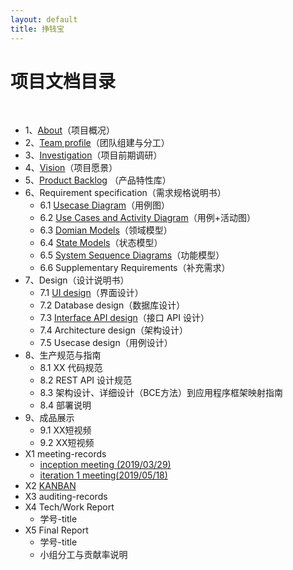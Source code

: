 ```yaml
---
layout: default
title: 挣钱宝
---
```

# 项目文档目录

&nbsp;&nbsp; 

* 1、[About](docs/About.md)（项目概况）
* 2、[Team profile](docs/Team_Profile.md)（团队组建与分工）
* 3、[Investigation](docs/Investigation.md)（项目前期调研）
* 4、[Vision](docs/Vision.md)（项目愿景）
* 5、[Product Backlog](docs/Product_Backlog.md) （产品特性库）
* 6、Requirement specification（需求规格说明书）
    - 6.1 [Usecase Diagram](docs/Usecase_Diagram.md)（用例图）
    - 6.2 [Use Cases and Activity Diagram](docs/Usecase_and_Activity_Diagram.md)（用例+活动图）
    - 6.3 [Domian Models](docs/Domain_Model.md)（领域模型）
    - 6.4 [State Models](docs/State_Model.md)（状态模型）
    - 6.5 [System Sequence Diagrams](docs/System_Sequence_Diagrams.md)（功能模型）
    - 6.6 Supplementary Requirements（补充需求）
* 7、Design（设计说明书）
    - 7.1 [UI design](https://software-system-analysis-and-design.github.io/Dashboard/docs/index.html)（界面设计）
    - 7.2 Database design（数据库设计）
    - 7.3 [Interface API design](https://software-system-analysis-and-design.github.io/Dashboard/docs/API.html)（接口 API 设计）
    - 7.4 Architecture design（架构设计）
    - 7.5 Usecase design（用例设计）
* 8、生产规范与指南
    - 8.1 XX 代码规范
    - 8.2 REST API 设计规范
    - 8.3 架构设计、详细设计（BCE方法）到应用程序框架映射指南
    - 8.4 部署说明
* 9、成品展示
    - 9.1 XX短视频
    - 9.2 XX短视频
* X1 meeting-records
    - [inception meeting (2019/03/29)](docs/image/Inception-record.png)
    - [iteration 1 meeting(2019/05/18)](docs/image/iteration1.png)
* X2 [KANBAN](https://github.com/orgs/software-system-analysis-and-design/projects)
* X3 auditing-records
* X4 Tech/Work Report
    - 学号-title
* X5 Final Report
    - 学号-title
    - 小组分工与贡献率说明
